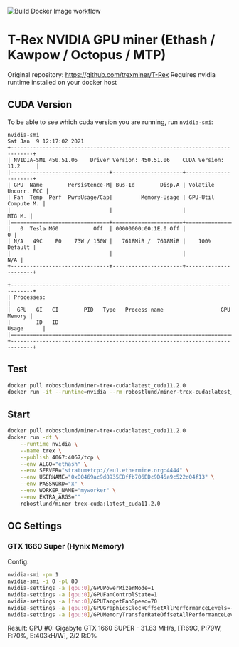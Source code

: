 ![Build Docker Image workflow](https://github.com/robinostlund/docker-miner-trex/actions/workflows/docker-build.yml/badge.svg)

# T-Rex NVIDIA GPU miner (Ethash / Kawpow / Octopus / MTP)
Original repository: https://github.com/trexminer/T-Rex
Requires nvidia runtime installed on your docker host

## CUDA Version
To be able to see which cuda version you are running, run `nvidia-smi`:

```
nvidia-smi
Sat Jan  9 12:17:02 2021       
+-----------------------------------------------------------------------------+
| NVIDIA-SMI 450.51.06    Driver Version: 450.51.06    CUDA Version: 11.2     |
|-------------------------------+----------------------+----------------------+
| GPU  Name        Persistence-M| Bus-Id        Disp.A | Volatile Uncorr. ECC |
| Fan  Temp  Perf  Pwr:Usage/Cap|         Memory-Usage | GPU-Util  Compute M. |
|                               |                      |               MIG M. |
|===============================+======================+======================|
|   0  Tesla M60           Off  | 00000000:00:1E.0 Off |                    0 |
| N/A   49C    P0    73W / 150W |   7618MiB /  7618MiB |    100%      Default |
|                               |                      |                  N/A |
+-------------------------------+----------------------+----------------------+
                                                                               
+-----------------------------------------------------------------------------+
| Processes:                                                                  |
|  GPU   GI   CI        PID   Type   Process name                  GPU Memory |
|        ID   ID                                                   Usage      |
|=============================================================================|
+-----------------------------------------------------------------------------+
```

## Test
```sh
docker pull robostlund/miner-trex-cuda:latest_cuda11.2.0
docker run -it --runtime=nvidia --rm robostlund/miner-trex-cuda:latest_cuda11.2.0 t-rex --help
```

## Start
```sh
docker pull robostlund/miner-trex-cuda:latest_cuda11.2.0
docker run -dt \
    --runtime nvidia \
    --name trex \
    --publish 4067:4067/tcp \
    --env ALGO="ethash" \
    --env SERVER="stratum+tcp://eu1.ethermine.org:4444" \
    --env USERNAME="0xD0469ac9d8935EBffb706EDc9D45a9c522d04f13" \
    --env PASSWORD="x" \
    --env WORKER_NAME="myworker" \
    --env EXTRA_ARGS=""
    robostlund/miner-trex-cuda:latest_cuda11.2.0
```

## OC Settings
### GTX 1660 Super (Hynix Memory)
Config: 
```sh
nvidia-smi -pm 1
nvidia-smi -i 0 -pl 80
nvidia-settings -a [gpu:0]/GPUPowerMizerMode=1
nvidia-settings -a [gpu:0]/GPUFanControlState=1
nvidia-settings -a [fan:0]/GPUTargetFanSpeed=70
nvidia-settings -a [gpu:0]/GPUGraphicsClockOffsetAllPerformanceLevels=-200
nvidia-settings -a [gpu:0]/GPUMemoryTransferRateOffsetAllPerformanceLevels=-1004
```
Result: GPU #0: Gigabyte GTX 1660 SUPER - 31.83 MH/s, [T:69C, P:79W, F:70%, E:403kH/W], 2/2 R:0%